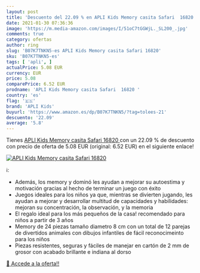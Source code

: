 ```yaml
---
layout: post
title: 'Descuento del 22.09 % en APLI Kids Memory casita Safari  16820 '
date: 2021-01-30 07:36:36
image: 'https://m.media-amazon.com/images/I/51oC7tGGWjL._SL200_.jpg'
comments: true
category: ofertas
author: ring
slug: 'B07K7TNKN5-es APLI Kids Memory casita Safari 16820'
sku: 'B07K7TNKN5-es'
tags: [ 'apli', ]
actualPrice: 5.08 EUR
currency: EUR
price: 5.08
comparePrice: 6.52 EUR
prodname: 'APLI Kids Memory casita Safari  16820 '
country: 'es'
flag: '🇪🇸'
brand: 'APLI Kids'
buyurl: 'https://www.amazon.es/dp/B07K7TNKN5/?tag=tolees-21'
descuento: '22.09'
average: '5.8'
---
```


Tienes [APLI Kids Memory casita Safari  16820 ](https://www.amazon.es/dp/B07K7TNKN5/?tag=tolees-21) con un 22.09 % de descuento con precio de oferta de 5.08 EUR (original: 6.52 EUR) en el siguiente enlace!

[![APLI Kids Memory casita Safari  16820 ](https://m.media-amazon.com/images/I/51oC7tGGWjL._SL200_.jpg)](https://www.amazon.es/dp/B07K7TNKN5/?tag=tolees-21)

ℹ️:

- Además, los memory y dominó les ayudan a mejorar su autoestima y motivación gracias al hecho de terminar un juego con éxito
- Juegos ideales para los niños ya que, mientras se divierten jugando, les ayudan a mejorar y desarrollar multitud de capacidades y habilidades: mejoran su concentración, la observación, y la memoria
- El regalo ideal para los más pequeños de la casa! recomendado para niños a partir de 3 años
- Memory de 24 piezas tamaño diametro 8 cm con un total de 12 parejas de divertidos animales con dibujos infantiles de fácil reconocimeinto para los niños
- Piezas resistentes, seguras y fáciles de manejar en cartón de 2 mm de grosor con acabado brillante e indiana al dorso

[🛒 Accede a la oferta!!](https://www.amazon.es/dp/B07K7TNKN5/?tag=tolees-21)

